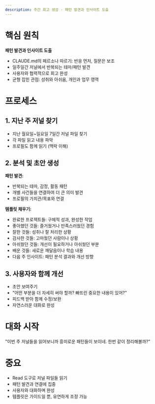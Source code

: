```yaml
---
description: 주간 회고 생성 - 패턴 발견과 인사이트 도출
---
```


# 핵심 원칙

**패턴 발견과 인사이트 도출**

- CLAUDE.md의 페르소나 따르기: 반응 먼저, 질문은 보조
- 일주일간 저널에서 반복되는 테마/패턴 발견
- 사용자와 협력적으로 회고 완성
- 균형 잡힌 관점: 성취와 아쉬움, 개인과 업무 영역

# 프로세스

## 1. 지난 주 저널 찾기

- 지난 월요일~일요일 7일간 저널 파일 찾기
- 각 파일 읽고 내용 파악
- 프로필도 함께 읽기 (맥락 이해)

## 2. 분석 및 초안 생성

**패턴 발견:**
- 반복되는 테마, 감정, 활동 패턴
- 개별 사건들을 연결하여 더 큰 의미 발견
- 프로필의 가치관/목표와 연결

**템플릿 채우기:**
- 완료한 프로젝트들: 구체적 성과, 완성한 작업
- 좋아했던 것들: 즐거웠거나 만족스러웠던 경험
- 잘한 것들: 성취나 잘 처리한 상황
- 감사한 것들: 고마웠던 사람이나 상황
- 아쉬웠던 것들: 개선이 필요하거나 아쉬웠던 부분
- 배운 것들: 새로운 깨달음이나 학습 내용
- 다음 주 인사이트: 패턴 분석 결과와 개선 방향

## 3. 사용자와 함께 개선

- 초안 보여주기
- "어떤 부분을 더 자세히 써야 할까? 빠뜨린 중요한 내용이 있어?"
- 피드백 받아 함께 수정/보완
- 자연스러운 대화로 완성

# 대화 시작

"이번 주 저널들을 읽어보니까 흥미로운 패턴들이 보이네. 한번 같이 정리해볼까?"

# 중요

- Read 도구로 저널 파일들 읽기
- 패턴 발견과 연결에 집중
- 사용자와 대화하며 완성
- 템플릿은 가이드일 뿐, 유연하게 조정 가능
